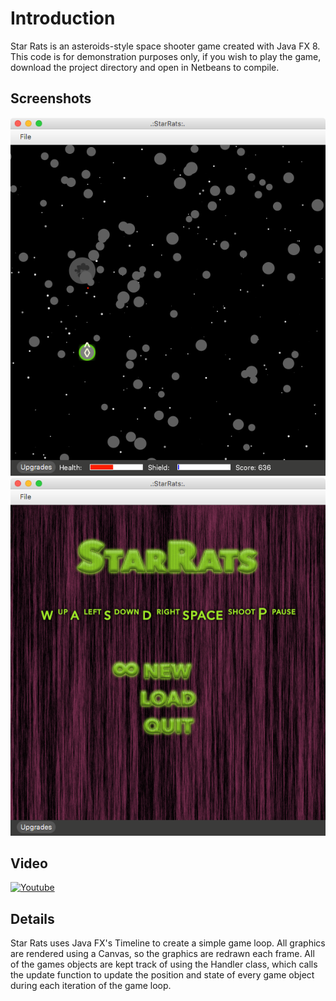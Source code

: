 # Introduction
Star Rats is an asteroids-style space shooter game created with Java FX 8. This code is for demonstration purposes only, if you wish to play the game, download the project directory and open in Netbeans to compile.
## Screenshots

  <img src="https://github.com/jdiggins/java-space-game/blob/master/images/str-scrn-1.png?raw=true" alt=""/>
  <img src="https://github.com/jdiggins/java-space-game/blob/master/images/str-scrn-2.png?raw=true" alt=""/>

## Video
[![Youtube](https://img.youtube.com/vi/p6pMzaHjdHk/0.jpg)](https://www.youtube.com/watch?v=p6pMzaHjdHk)

## Details
Star Rats uses Java FX's Timeline to create a simple game loop. All graphics are rendered using a Canvas, so the graphics are redrawn each frame. All of the games objects are kept track of using the Handler class, which calls the update function to update the position and state of every game object during each iteration of the game loop. 




